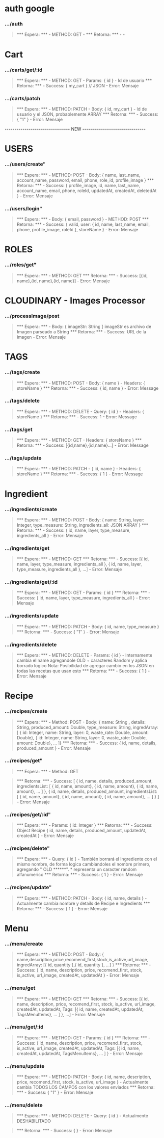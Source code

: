# auth google
### .../auth
>   *** Espera: ***
>       - METHOD: GET
>       - 
>   *** Retorna: ***
>       - 
>       - 


# Cart
### .../carts/get/:id
>   *** Espera: ***
>       - METHOD: GET
>       - Params: { id }
>       - Id de usuario
>   *** Retorna: ***
>       - Success: { my_cart }  // JSON
>       - Error: Mensaje

### .../carts/patch
>   *** Espera: ***
>       - METHOD: PATCH
>       - Body: { id, my_cart }
>       - Id de usuario y el JSON, probablemente ARRAY
>   *** Retorna: ***
>       - Success: { "1" }
>       - Error: Mensaje



--------------------------------- NEW --------------------------------
# USERS
### .../users/create"
>   *** Espera: ***
>       - METHOD: POST
>       - Body: { name, last_name, account_name, password, email, phone, role_id, profile_image }
>   *** Retorna: ***
>       - Success: { profile_image, id, name, last_name, account_name, email, phone,
                    roleId, updatedAt, createdAt, deletedAt }
>       - Error: Mensaje
### .../users/login"
>   *** Espera: ***
>       - Body: { email, password }
>       - METHOD: POST
>   *** Retorna: ***
>       - Success: { valid, user: { id, name, last_name, email, phone, profile_image, roleId }, storeName }
>       - Error: Mensaje


# ROLES
### .../roles/get"
>   *** Espera: ***
>       - METHOD: GET
>   *** Retorna: ***
>       - Success: [{id, name},{id, name},{id, name}]
>       - Error: Mensaje


# CLOUDINARY - Images Processor
### .../processImage/post
>   *** Espera: ***
>       - Body: { imageStr: String }    imageStr es archivo de Imagen parseado a String
>   *** Retorna: ***
>       - Success: URL de la imagen
>       - Error: Mensaje


# TAGS
### .../tags/create
>   *** Espera: ***
>       - METHOD: POST
>       - Body:  { name }
>       - Headers: { storeName }
>   *** Retorna: ***
>       - Success: { id, name }
>       - Error: Message

### .../tags/delete
>   *** Espera: ***
>       - METHOD: DELETE
>       - Query:  { id }
>       - Headers: { storeName }
>   *** Retorna: ***
>       - Success: 1
>       - Error: Message

### .../tags/get
>   *** Espera: ***
>       - METHOD: GET
>       - Headers: { storeName }
>   *** Retorna: ***
>       - Success: [{id,name},{id,name}...]
>       - Error: Message

### .../tags/update
>   *** Espera: ***
>       - METHOD: PATCH
>       - { id, name }
>       - Headers: { storeName }
>   *** Retorna: ***
>       - Success: { 1 }
>       - Error: Message


# Ingredient
### .../ingredients/create
>   *** Espera: ***
>       - METHOD: POST
>       - Body: { name: String, layer: Integer, type_measure: String, ingredients_all: JSON ARRAY }
>   *** Retorna: ***
>       - Success: { id, name, layer, type_measure, ingredients_all }
>       - Error: Mensaje
### .../ingredients/get
>   *** Espera: ***
>       - METHOD: GET
>   *** Retorna: ***
>       - Success: [{ id, name, layer, type_measure, ingredients_all }, { id, name, layer, type_measure, ingredients_all }, ...]
>       - Error: Mensaje
### .../ingredients/get/:id
>   *** Espera: ***
>       - METHOD: GET
>       - Params: { id }
>   *** Retorna: ***
>       - Success: { id, name, layer, type_measure, ingredients_all  }
>       - Error: Mensaje
### .../ingredients/update
>   *** Espera: ***
>       - METHOD: PATCH
>       - Body: { id, name, type_measure }
>   *** Retorna: ***
>       - Success: { "1" }
>       - Error: Mensaje
### .../ingredients/delete
>   *** Espera: ***
>       - METHOD: DELETE
>       - Params: { id }
>       - Internamente cambia el name agregandole OLD + caracteres Random y aplica borrado logico
>           Nota: Posibilidad de agregar cambio en los JSON en todas las recetas que usan esto
>   *** Retorna: ***
>       - Success: { 1 }
>       - Error: Mensaje


# Recipe
### .../recipes/create
>   *** Espera: ***
>       - Method: POST
>       - Body: { name: String , details: String, produced_amount: Double, type_measure: String, ingredArray: [
                { id: Integer, name: String, layer: 0, waste_rate: Double, amount: Double},
                { id: Integer, name: String, layer: 0, waste_rate: Double, amount: Double}, ...
                ]}
>   *** Retorna: ***
>       - Success: { id, name, details, produced_amount }
>       - Error: Mensaje

### .../recipes/get"
>   *** Espera: ***
>       - Method: GET

>   *** Retorna: ***
>       - Success: [
	    { id, name, details, produced_amount, ingredientsList: [
			{ id, name, amount},
            { id, name, amount},
			{ id, name, amount}, ... ]
	    },
        { id, name, details, produced_amount, ingredientsList: [
			{ id, name, amount},
            { id, name, amount},
			{ id, name, amount}, ... ]
	    }
    ]
>       - Error: Mensaje
### .../recipes/get/:id"
>   *** Espera: ***
>       - Params: { id: Integer }
>   *** Retorna: ***
>       - Success: Object Recipe { id, name, details, produced_amount, updatedAt, createdAt }
>       - Error: Mensaje
### .../recipes/delete"
>   *** Espera: ***
>       - Query: { id }
>       - También borrará el Ingrediente con el mismo nombre, de forma logica cambiandoles el nombre primero, agregando " OLD ******".  * representa un caracter random alfanumerico
>   *** Retorna: ***
>       - Success: { 1 }
>       - Error: Mensaje
### .../recipes/update"
>   *** Espera: ***
>       - METHOD: PATCH
>       - Body: { id, name, details }
>       - Actualmente cambia nombre y details de Recipe e Ingredients
>   *** Retorna: ***
>       - Success: { 1 }
>       - Error: Mensaje



# Menu
### .../menu/create
>   *** Espera: ***
>       - METHOD: POST
>       - Body: { name,description,price,recomend_first,stock,is_active,url_image, ingredArray: [{ id, quantity },{ id, quantity }, ...] }
>   *** Retorna: ***
>       - Success: { id, name, description, price, recomend_first, stock, is_active, url_image, createdAt, updatedAt }
>       - Error: Mensaje

### .../menu/get
>   *** Espera: ***
>       - METHOD: GET
>   *** Retorna: ***
>       - Success: 	[{ id, name, description, price, recomend_first, stock, is_active, url_image, createdAt, updatedAt, Tags: [{ id, name, createdAt, updatedAt, TagsMenuItems}, ... ] }, ...]
>       - Error: Mensaje

### .../menu/get/:id
>   *** Espera: ***
>       - METHOD: GET
>       - Params: { id }
>   *** Retorna: ***
>       - Success: 	{ id, name, description, price, recomend_first, stock, is_active, url_image, createdAt, updatedAt, Tags: [{ id, name, createdAt, updatedAt, TagsMenuItems}, ... ] }
>       - Error: Mensaje

### .../menu/update
>   *** Espera: ***
>       - METHOD: PATCH
>       - Body: { id, name, description, price, recomend_first, stock, is_active, url_image }
>       - Actualmente cambia TODOS LOS CAMPOS con los valores enviados
>   *** Retorna: ***
>       - Success: { "1" }
>       - Error: Mensaje

### .../menu/delete
>   *** Espera: ***
>       - METHOD: DELETE
>       - Query: { id }
>       - Actualmente DESHABILITADO

>   *** Retorna: ***
>       - Success: {  }
>       - Error: Mensaje